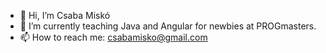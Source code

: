 - 👋 Hi, I’m Csaba Miskó
- 🌱 I’m currently teaching Java and Angular for newbies at PROGmasters.
- 📫 How to reach me: csabamisko@gmail.com

<!---
Birbseye/Birbseye is a ✨ special ✨ repository because its `README.md` (this file) appears on your GitHub profile.
You can click the Preview link to take a look at your changes.
--->
